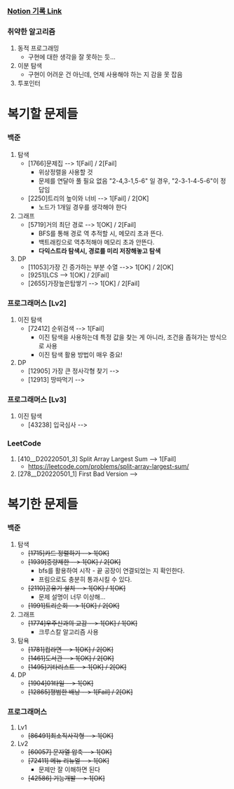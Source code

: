 ### [Notion 기록 Link](https://jnam.notion.site/3a57997df12848f093fb434e7fef4c4c)

### 취약한 알고리즘

1. 동적 프로그래밍
    - 구현에 대한 생각을 잘 못하는 듯...
2. 이분 탐색
   - 구현이 어려운 건 아닌데, 언제 사용해야 하는 지 감을 못 잡음
3. 투포인터

# 복기할 문제들

### 백준

1. 탐색
    - [1766]문제집 --> 1[Fail] / 2[Fail]
        - 위상정렬을 사용할 것
        - 문제를 연달아 풀 필요 없음 "2-4,3-1,5-6" 일 경우, "2-3-1-4-5-6"이 정답임
    - [2250]트리의 높이와 너비 --> 1[Fail] / 2[OK]
        - 노드가 1개일 경우를 생각해야 한다
2. 그래프
    - [5719]거의 최단 경로 --> 1[OK] / 2[Fail]
        - BFS를 통해 경로 역 추적할 시, 메모리 초과 뜬다.
        - 백트래킹으로 역추적해야 메모리 초과 안뜬다.
        - **다익스트라 탐색시, 경로를 미리 저장해놓고 탐색**
3. DP
    - [11053]가장 긴 증가하는 부분 수열 -->> 1[OK] / 2[OK]
    - [9251]LCS --> 1[OK] / 2[Fail]
    - [2655]가장높은탑쌓기 --> 1[OK] / 2[Fail]

### 프로그래머스 [Lv2]

1. 이진 탐색
   - [72412] 순위검색 --> 1[Fail]
     - 이진 탐색을 사용하는데 특정 값을 찾는 게 아니라, 조건을 좁혀가는 방식으로 사용
     - 이진 탐색 활용 방법이 매우 중요!
2. DP
   - [12905] 가장 큰 정사각형 찾기 --> 
   - [12913] 땅따먹기 --> 

### 프로그래머스 [Lv3]
1. 이진 탐색
   - [43238] 입국심사 --> 

### LeetCode

1. [410__D20220501_3] Split Array Largest Sum --> 1[Fail]
    - https://leetcode.com/problems/split-array-largest-sum/
2. [278__D20220501_1] First Bad Version -->

# 복기한 문제들

### 백준

1. 탐색
    - ~~[1715]카드 정렬하기 --> 1[OK]~~
    - ~~[1939]중량제한 --> 1[OK] / 2[OK]~~
        - bfs를 활용하여 시작 - 끝 공장이 연결되었는 지 확인한다.
        - 프림으로도 충분히 통과시킬 수 있다.
    - ~~[2110]공유기 설치 --> 1[OK] / 1[OK]~~
        - 문제 설명이 너무 이상해...
    - ~~[1991]트리순회 --> 1[OK] / 2[OK]~~
2. 그래프
    - ~~[1774]우주신과의 교감 --> 1[OK] / 1[OK]~~
        - 크루스칼 알고리즘 사용
3. 탐욕
    - ~~[1781]컵라면 --> 1[OK] / 2[OK]~~
    - ~~[1461]도서관 --> 1[OK] / 2[OK]~~
    - ~~[1495]기타리스트 --> 1[OK] / 2[OK]~~
4. DP
    - ~~[1904]01타일 --> 1[OK]~~
    - ~~[12865]평범한 배낭 --> 1[Fail] / 2[OK]~~

### 프로그래머스

1. Lv1
    - ~~[86491]최소직사각형 --> 1[OK]~~
2. Lv2
    - ~~[60057] 문자열 압축 --> 1[OK]~~
    - ~~[72411] 메뉴 리뉴얼 --> 1[OK]~~
        - 문제만 잘 이해하면 된다
    - ~~[42586] 기능개발 --> 1[OK]~~
